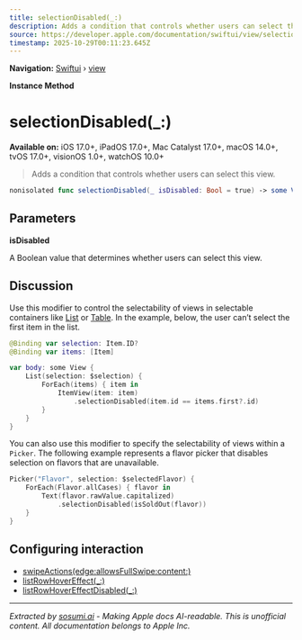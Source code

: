 ```yaml
---
title: selectionDisabled(_:)
description: Adds a condition that controls whether users can select this view.
source: https://developer.apple.com/documentation/swiftui/view/selectiondisabled(_:)
timestamp: 2025-10-29T00:11:23.645Z
---
```


**Navigation:** [Swiftui](/documentation/swiftui) › [view](/documentation/swiftui/view)

**Instance Method**

# selectionDisabled(_:)

**Available on:** iOS 17.0+, iPadOS 17.0+, Mac Catalyst 17.0+, macOS 14.0+, tvOS 17.0+, visionOS 1.0+, watchOS 10.0+

> Adds a condition that controls whether users can select this view.

```swift
nonisolated func selectionDisabled(_ isDisabled: Bool = true) -> some View
```

## Parameters

**isDisabled**

A Boolean value that determines whether users can select this view.



## Discussion

Use this modifier to control the selectability of views in selectable containers like [List](/documentation/swiftui/list) or [Table](/documentation/swiftui/table). In the example, below, the user can’t select the first item in the list.

```swift
@Binding var selection: Item.ID?
@Binding var items: [Item]

var body: some View {
    List(selection: $selection) {
        ForEach(items) { item in
            ItemView(item: item)
                .selectionDisabled(item.id == items.first?.id)
        }
    }
}
```

You can also use this modifier to specify the selectability of views within a `Picker`. The following example represents a flavor picker that disables selection on flavors that are unavailable.

```swift
Picker("Flavor", selection: $selectedFlavor) {
    ForEach(Flavor.allCases) { flavor in
        Text(flavor.rawValue.capitalized)
            .selectionDisabled(isSoldOut(flavor))
    }
}
```

## Configuring interaction

- [swipeActions(edge:allowsFullSwipe:content:)](/documentation/swiftui/view/swipeactions(edge:allowsfullswipe:content:))
- [listRowHoverEffect(_:)](/documentation/swiftui/view/listrowhovereffect(_:))
- [listRowHoverEffectDisabled(_:)](/documentation/swiftui/view/listrowhovereffectdisabled(_:))

---

*Extracted by [sosumi.ai](https://sosumi.ai) - Making Apple docs AI-readable.*
*This is unofficial content. All documentation belongs to Apple Inc.*
